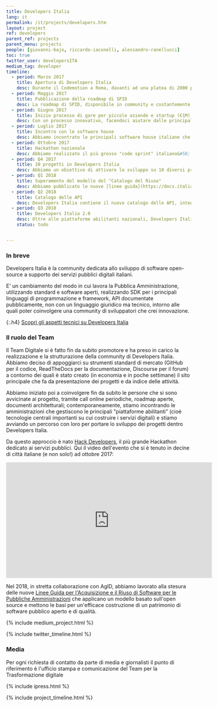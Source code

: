 ```yaml
---
title: Developers Italia
lang: it
permalink: /it/projects/developers.htm
layout: project
ref: developers
parent_ref: projects
parent_menu: projects
people: [giovanni-bajo, riccardo-iaconelli, alessandro-ranellucci]
toc: true
twitter_user: developersITA
medium_tag: developer
timeline:
  - period: Marzo 2017
    title: Apertura di Developers Italia
    desc: Durante il Codemotion a Roma, davanti ad una platea di 2000 programmatori, abbiamo annunciato l'apertura della community.
  - period: Maggio 2017
    title: Pubblicazione della roadmap di SPID
    desc: La roadmap di SPID, disponibile in community e costantemente aggiornata, è la prima roadmap di un servizio tecnologico italiano che viene pubblicata per il confronto con tutte le parti interessate e per coordinare le attività di sviluppo
  - period: Giugno 2017
    title: Inizio processo di gare per piccole aziende e startup (€1M)
    desc: Con un processo innovativo, facendoci aiutare dalle principali tech community italiane, abbiamo avviato un processo volto ad effettuare una serie di gare a supporto della realizzazione di progetti open-source in community, con un budget di 1 milione di euro. 
  - period: Luglio 2017
    title: Incontro con le software house
    desc: Abbiamo incontrato le principali software house italiane che realizzano software per la pubblica amministrazione, e abbiamo discusso con loro di Developers Italia e delle nuove sfide di innovazione che si apriranno su servizi sempre più innovativi.
  - period: Ottobre 2017
    title: Hackathon nazionale
    desc: Abbiamo realizzato il più grosso "code sprint" italiano&#58; più di 800 sviluppatori a lavoro sul codice open-source della Pubblica Amministrazione, creando decine di progetti che sono fin da subito utilizzabili per velocizzare la digitalizzazione dei servizi pubblici.
  - period: Q4 2017
    title: 10 progetti in Developers Italia
    desc: Abbiamo un obiettivo di attivare lo sviluppo su 10 diversi progetti in community, coinvolgendo le amministrazioni di competenza nel nuovo modello di sviluppo aperto e collaborativo.
  - period: Q1 2018
    title: Superamento del modello del "Catalogo del Riuso"
    desc: Abbiamo pubblicato le nuove [linee guida](https://docs.italia.it/AgID/linee-guida-riuso-software/lg-acquisizione-e-riuso-software-per-pa-docs/) che superano l'attuale "Catalogo del Riuso" di AgID, promuovendo invece la pubblicazione di codice con licenza open-source, come sistema superiore per convidere il codice tra diverse amministrazioni, senza necessità di contratti.
  - period: Q2 2018
    title: Catalogo delle API
    desc: Developers Italia contiene il nuovo catalogo delle API, integrato con Swagger.
  - period: Q3 2018
    title: Developers Italia 2.0
    desc: Oltre alle piattaforme abilitanti nazionali, Developers Italia fungerà da nuovo catalogo per il software open source e a riuso, in attuazione delle nuove linee guida in materia.
    status: todo


---
```


### In breve

Developers Italia è la community dedicata allo sviluppo di software open-source a supporto dei servizi pubblici digitali italiani.

E' un cambiamento del modo in cui lavora la Pubblica Amministrazione, utilizzando standard e software aperti, realizzando SDK
per i principali linguaggi di programmazione e framework, API documentate pubblicamente, non con un linguaggio giuridico ma tecnico,
intorno alle quali poter coinvolgere una community di sviluppatori che crei innovazione.

{:.h4}
[Scopri gli aspetti tecnici su Developers Italia](https://developers.italia.it)

### Il ruolo del Team

Il Team Digitale si è fatto fin da subito promotore e ha preso in carico la realizzazione e la strutturazione della community di
Developers Italia. Abbiamo deciso di appoggiarci su strumenti standard di mercato (GitHub per il codice, ReadTheDocs per la documentazione,
Discourse per il forum) a contorno dei quali è stato creato (in economia e in poche settimane) il sito principale che fa da
presentazione dei progetti e da indice delle attività.

Abbiamo iniziato poi a coinvolgere fin da subito le persone che si sono avvicinate ai progetto, tramite call online periodiche,
roadmap aperte, documenti architetturali; contemporaneamente, stiamo incontrando le amministrazioni che gestiscono le principali
"piattaforme abilitanti" (cioè tecnologie centrali importanti su cui costruire i servizi digitali) e stiamo avviando un percorso
con loro per portare lo sviluppo dei progetti dentro Developers Italia.

Da questo approccio è nato [Hack Developers](https://hack.developers.italia.it/), il più grande Hackathon dedicato ai servizi pubblici. Qui il video dell'evento che si è tenuto in decine di città italiane (e non solo!) ad ottobre 2017:

 <div class="videoWrapper">
 <iframe width="560" height="315" src="https://www.youtube.com/embed/8jIID_GmU5Y" frameborder="0" allow="autoplay; encrypted-media" allowfullscreen></iframe>
 </div>

Nel 2018, in stretta collaborazione con AgID, abbiamo lavorato alla stesura delle nuove [Linee Guida per l'Acquisizione e il Riuso di Software per le Pubbliche Amministrazioni](https://docs.italia.it/AgID/linee-guida-riuso-software/lg-acquisizione-e-riuso-software-per-pa-docs/) che applicano un modello basato sull'open source e mettono le basi per un'efficace costruzione di un patrimonio di software pubblico aperto e di qualità.

{% include medium_project.html %}


{% include twitter_timeline.html %}

### Media
Per ogni richiesta di contatto da parte di media e giornalisti il punto di riferimento è l'ufficio stampa e comunicazione del Team per la Trasformazione digitale

{% include ipress.html %}
<div id="content-ipress" data-key="01e87bed-f52e-4d6d-af32-c4ea59fd300a" data-lang="it" data-size="100" data-tag="8"></div>
<script type="text/javascript" src="/js/ipress.js"></script>

{% include project_timeline.html %}
